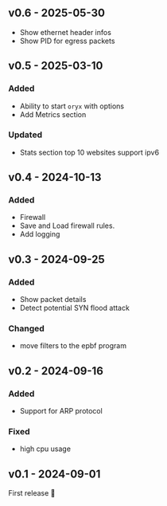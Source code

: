 ## v0.6 - 2025-05-30

- Show ethernet header infos
- Show PID for egress packets

## v0.5 - 2025-03-10

### Added

- Ability to start `oryx` with options
- Add Metrics section

### Updated

- Stats section top 10 websites support ipv6

## v0.4 - 2024-10-13

### Added

- Firewall
- Save and Load firewall rules.
- Add logging

## v0.3 - 2024-09-25

### Added

- Show packet details
- Detect potential SYN flood attack

### Changed

- move filters to the epbf program

## v0.2 - 2024-09-16

### Added

- Support for ARP protocol

### Fixed

- high cpu usage

## v0.1 - 2024-09-01

First release 🎉
